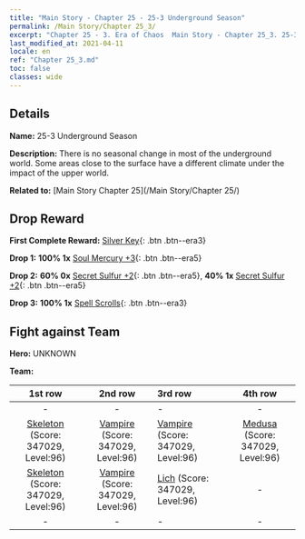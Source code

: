 ```yaml
---
title: "Main Story - Chapter 25 - 25-3 Underground Season"
permalink: /Main Story/Chapter 25_3/
excerpt: "Chapter 25 - 3. Era of Chaos  Main Story - Chapter 25_3. 25-3 Underground Season"
last_modified_at: 2021-04-11
locale: en
ref: "Chapter 25_3.md"
toc: false
classes: wide
---
```


## Details

 **Name:** 25-3 Underground Season

 **Description:** There is no seasonal change in most of the underground world. Some areas close to the surface have a different climate under the impact of the upper world.

 **Related to:** [Main Story Chapter 25](/Main Story/Chapter 25/)

## Drop Reward

 **First Complete Reward:** [Silver Key](/Items/con_693/){: .btn .btn--era3}

 **Drop 1:** **100% 1x** [Soul Mercury +3](/Items/mat_84/){: .btn .btn--era5}

 **Drop 2:** **60% 0x** [Secret Sulfur +2](/Items/mat_78/){: .btn .btn--era5}, **40% 1x** [Secret Sulfur +2](/Items/mat_78/){: .btn .btn--era5}

 **Drop 3:** **100% 1x** [Spell Scrolls](/Items/con_694/){: .btn .btn--era3}


## Fight against Team
 **Hero:** UNKNOWN

 **Team:**


  | 1st row | 2nd row | 3rd row | 4th row |
  |:----:|:----:|:----|:----:|
  | - | - | - | - |
  | [Skeleton](/units/Skeleton/) (Score: 347029, Level:96)  | [Vampire](/units/Vampire/) (Score: 347029, Level:96)  | [Vampire](/units/Vampire/) (Score: 347029, Level:96)  | [Medusa](/units/Medusa/) (Score: 347029, Level:96)  |
  | [Skeleton](/units/Skeleton/) (Score: 347029, Level:96)  | [Vampire](/units/Vampire/) (Score: 347029, Level:96)  | [Lich](/units/Lich/) (Score: 347029, Level:96)  | - |
  | - | - | - | - |


